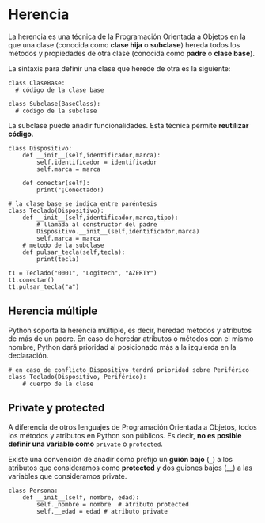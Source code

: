 # Herencia

La herencia es una técnica de la Programación Orientada a Objetos en la que una clase (conocida como **clase hija** o **subclase**) hereda todos los métodos y propiedades de otra clase (conocida como **padre** o **clase base**).

La sintaxis para definir una clase que herede de otra es la siguiente:

    class ClaseBase:
      # código de la clase base
    
    class Subclase(BaseClass):
      # código de la subclase

La subclase puede añadir funcionalidades. Esta técnica permite **reutilizar código**.

    class Dispositivo:
    	def __init__(self,identificador,marca):
    		self.identificador = identificador
    		self.marca = marca
    
    	def conectar(self):
    		print("¡Conectado!)
    
    # la clase base se indica entre paréntesis
    class Teclado(Dispositivo):
    	def __init__(self,identificador,marca,tipo):
	    	# llamada al constructor del padre
    		Dispositivo.__init__(self,identificador,marca)
    		self.marca = marca
    	# metodo de la subclase
    	def pulsar_tecla(self,tecla):
    		print(tecla)

    t1 = Teclado("0001", "Logitech", "AZERTY")
    t1.conectar()
    t1.pulsar_tecla("a")
	

## Herencia múltiple

Python soporta la herencia múltiple, es decir, heredad métodos y atributos de más de un padre. En caso de heredar atributos o métodos con el mismo nombre, Python dará prioridad al posicionado más a la izquierda en la declaración.

    # en caso de conflicto Dispositivo tendrá prioridad sobre Periférico
    class Teclado(Dispositivo, Periférico):
	    # cuerpo de la clase

## Private y protected
A diferencia de otros lenguajes de Programación Orientada a Objetos, todos los métodos y atributos en Python son públicos. Es decir, **no es posible definir una variable como** `private` o `protected`. 

Existe una convención de añadir como prefijo un **guión bajo** (`_`) a los atributos que consideramos como **protected** y dos guiones bajos (__) a las variables que consideramos private.

```
class Persona:
    def __init__(self, nombre, edad):
        self._nombre = nombre  # atributo protected 
        self.__edad = edad # atributo private
```
